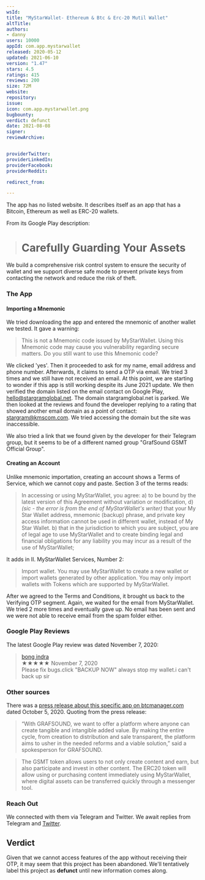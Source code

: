 ```yaml
---
wsId: 
title: "MyStarWallet- Ethereum & Btc & Erc-20 Mutil Wallet"
altTitle: 
authors:
- danny
users: 10000
appId: com.app.mystarwallet
released: 2020-05-12
updated: 2021-06-10
version: "1.47"
stars: 4.5
ratings: 415
reviews: 200
size: 72M
website: 
repository: 
issue: 
icon: com.app.mystarwallet.png
bugbounty: 
verdict: defunct
date: 2021-08-08
signer: 
reviewArchive:


providerTwitter: 
providerLinkedIn: 
providerFacebook: 
providerReddit: 

redirect_from:

---
```

The app has no listed website. It describes itself as an app that has a Bitcoin, Ethereum as well as ERC-20 wallets. 

From its Google Play description:

> # Carefully Guarding Your Assets<br>
We build a comprehensive risk control system to ensure the security of wallet and we support diverse safe mode to prevent private keys from contacting the network and reduce the risk of theft.

### The App
 
#### Importing a Mnemonic

We tried downloading the app and entered the mnemonic of another wallet we tested. It gave a warning:

> This is not a Mnemonic code issued by MyStarWallet. Using this Mnemonic code may cause you vulnerability regarding secure matters. Do you still want to use this Mnemonic code?

We clicked 'yes'. Then it proceeded to ask for my name, email address and phone number. Afterwards, it claims to send a OTP via email. We tried 3 times and we still have not received an email. At this point, we are starting to wonder if this app is still working despite its June 2021 update. We then verified the domain listed on the email contact on Google Play, hello@stargramglobal.net. The domain stargramglobal.net is parked. We then looked at the reviews and found the developer replying to a rating that showed another email domain as a point of contact: stargram@kmscom.com. We tried accessing the domain but the site was inaccessible. 

We also tried a link that we found given by the developer for their Telegram group, but it seems to be of a different named group "GrafSound GSMT Official Group". 

#### Creating an Account

Unlike mnemonic importation, creating an account shows a Terms of Service, which we cannot copy and paste. Section 3 of the terms reads:

> In accessing or using MyStarWallet, you agree: a) to be bound by the latest version of this Agreement without variation or modification, d) _(sic - the error is from the end of MyStarWallet's writer)_ that your My Star Wallet address, mnemonic (backup) phrase, and private key access information cannot be used in different wallet, instead of My Star Wallet. b) that in the jurisdiction to which you are subject, you are of legal age to use MyStarWallet and to create binding legal and financial obligations for any liability you may incur as a result of the use of MyStarWallet; 

It adds in II. MyStarWallet Services, Number 2:

> Import wallet. You may use MyStarWallet to create a new wallet or import wallets generated by other application. You may only import wallets with Tokens which are supported by MyStarWallet.

After we agreed to the Terms and Conditions, it brought us back to the Verifying OTP segment. Again, we waited for the email from MyStarWallet. We tried 2 more times and eventually gave up. No email has been sent and we were not able to receive email from the spam folder either.

### Google Play Reviews

The latest Google Play review was dated November 7, 2020:

> [bong indra](https://play.google.com/store/apps/details?id=com.app.mystarwallet&reviewId=gp%3AAOqpTOE5kJRJrIQRP9w6ENZS4725maXGLtaUTwkn8YydrrVjD0dWLWEqQY8L5IRBfep1GOZMzRmMTp7g1lD0pw)<br>
  ★★★★★ November 7, 2020 <br>
       Please fix bugs.click "BACKUP NOW" always stop my wallet.i can't back up sir
       
### Other sources

There was a [press release about this specific app on btcmanager.com](https://btcmanager.com/blockchain-music-streaming-platform-grafsound-sound-world/) dated October 5, 2020. Quoting from the press release:

> “With GRAFSOUND, we want to offer a platform where anyone can create tangible and intangible added value. By making the entire cycle, from creation to distribution and sale transparent, the platform aims to usher in the needed reforms and a viable solution,” said a spokesperson for GRAFSOUND.

> The GSMT token allows users to not only create content and earn, but also participate and invest in other content. The ERC20 token will allow using or purchasing content immediately using MyStarWallet, where digital assets can be transferred quickly through a messenger tool.

### Reach Out

We connected with them via Telegram and Twitter. We await replies from Telegram and [Twitter](https://twitter.com/dannybuntu/status/1440248547597688835).

## Verdict

Given that we cannot access features of the app without receiving their OTP, it may seem that this project has been abandoned. We'll tentatively label this project as **defunct** until new information comes along.
